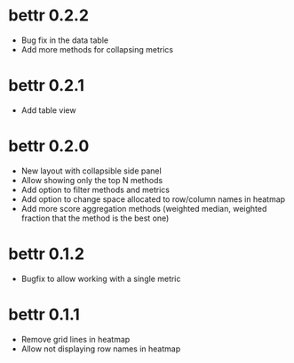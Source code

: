 # bettr 0.2.2

* Bug fix in the data table
* Add more methods for collapsing metrics

# bettr 0.2.1

* Add table view

# bettr 0.2.0

* New layout with collapsible side panel
* Allow showing only the top N methods
* Add option to filter methods and metrics
* Add option to change space allocated to row/column names in heatmap
* Add more score aggregation methods (weighted median, weighted fraction that the method is the best one)

# bettr 0.1.2

* Bugfix to allow working with a single metric

# bettr 0.1.1

* Remove grid lines in heatmap
* Allow not displaying row names in heatmap
